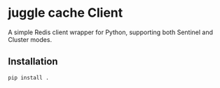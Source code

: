 # juggle cache Client

A simple Redis client wrapper for Python, supporting both Sentinel and Cluster modes.

## Installation

```shell
pip install .
```
